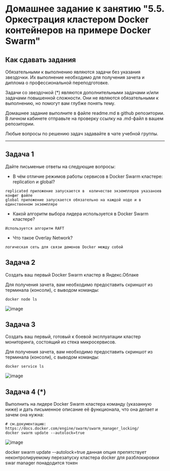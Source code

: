 # Домашнее задание к занятию "5.5. Оркестрация кластером Docker контейнеров на примере Docker Swarm"

## Как сдавать задания

Обязательными к выполнению являются задачи без указания звездочки. Их выполнение необходимо для получения зачета и диплома о профессиональной переподготовке.

Задачи со звездочкой (*) являются дополнительными задачами и/или задачами повышенной сложности. Они не являются обязательными к выполнению, но помогут вам глубже понять тему.

Домашнее задание выполните в файле readme.md в github репозитории. В личном кабинете отправьте на проверку ссылку на .md-файл в вашем репозитории.

Любые вопросы по решению задач задавайте в чате учебной группы.

---

## Задача 1

Дайте письменые ответы на следующие вопросы:

- В чём отличие режимов работы сервисов в Docker Swarm кластере: replication и global?
 ```
replicated приложение запускается в  количестве экземпляров указаноев конфиг файле
global приложение запускается обязательно на каждой ноде и в единственном экземпляре
```
- Какой алгоритм выбора лидера используется в Docker Swarm кластере?
```
Используется алгоритм RAFT
```
- Что такое Overlay Network?
```
логическая сеть для связи демонов Docker между собой 
```

## Задача 2

Создать ваш первый Docker Swarm кластер в Яндекс.Облаке

Для получения зачета, вам необходимо предоставить скриншот из терминала (консоли), с выводом команды:
```
docker node ls
```
![image](https://user-images.githubusercontent.com/40559167/166748182-a7e543d2-f495-4e61-9a1e-928c3174d298.png)


## Задача 3

Создать ваш первый, готовый к боевой эксплуатации кластер мониторинга, состоящий из стека микросервисов.

Для получения зачета, вам необходимо предоставить скриншот из терминала (консоли), с выводом команды:
```
docker service ls
```
![image](https://user-images.githubusercontent.com/40559167/166748274-2a02653a-cebc-4d96-b15a-99906694be74.png)

## Задача 4 (*)

Выполнить на лидере Docker Swarm кластера команду (указанную ниже) и дать письменное описание её функционала, что она делает и зачем она нужна:
```
# см.документацию: https://docs.docker.com/engine/swarm/swarm_manager_locking/
docker swarm update --autolock=true
```
![image](https://user-images.githubusercontent.com/40559167/166799885-7c077c68-dbd7-4e66-a0cb-c4450e738770.png)

docker swarm update --autolock=true данная опция  препятствует неконтролируемому перезапуску кластера docker 
для разблокировки swar manager понадодится токен
